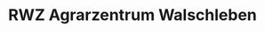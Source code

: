 ---
title: "RWZ Agrarzentrum Walschleben"
url: /walschleben/rwz-agrarzentrum-walschleben/
shop: Landwirtschaftlich
---